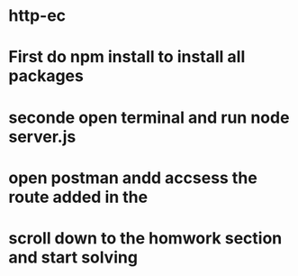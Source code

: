 # http-ec
# First do npm install to install all packages 
# seconde open terminal and run node server.js 
# open postman andd accsess the route added in the  
# scroll down to the homwork section and start solving 

